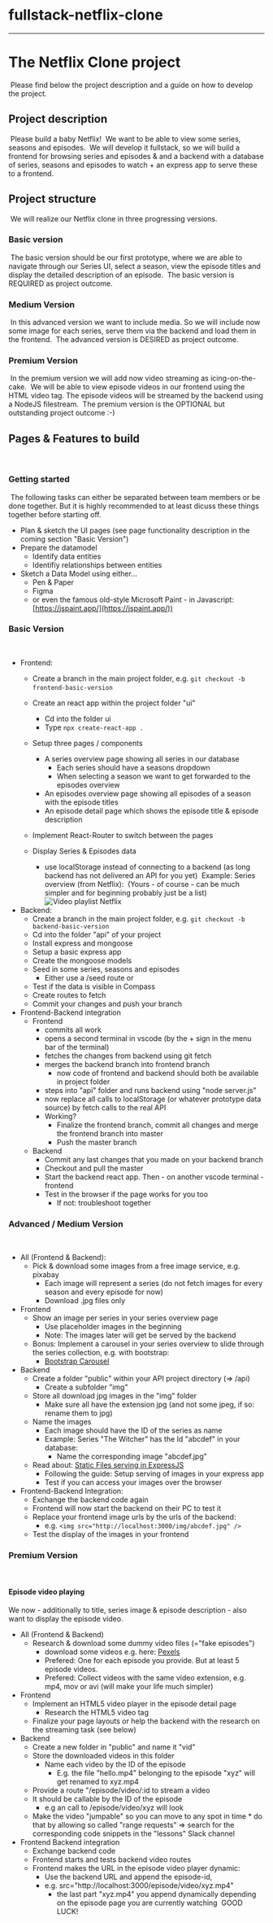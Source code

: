 # fullstack-netflix-clone

-------------------------------------------------------

# The Netflix Clone project
​
Please find below the project description and a guide on how to develop the project.
​
## Project description
​
Please build a baby Netflix! 
​
We want to be able to view some series, seasons and episodes.
​
We will develop it fullstack, so we will build a frontend for browsing series and episodes & and a backend with a database of series, seasons and episodes to watch + an express app to serve these to a frontend.
​
## Project structure
​
We will realize our Netflix clone in three progressing versions.
​
### Basic version
​
The basic version should be our first prototype, where we are able to navigate through our Series UI, select a season, view the episode titles and display the detailed description of an episode.
​
The basic version is REQUIRED as project outcome.
​
### Medium Version
​
In this advanced version we want to include media. So we will include now some image for each series, serve them via the backend and load them in the frontend.
​
The advanced version is DESIRED as project outcome.
​
### Premium Version
​
In the premium version we will add now video streaming as icing-on-the-cake.
​
We will be able to view episode videos in our frontend using the HTML video tag. The episode videos will be streamed by the backend using a NodeJS filestream.
​
The premium version is the OPTIONAL but outstanding project outcome :-)
​
​
## Pages & Features to build
​
### Getting started
​
The following tasks can either be separated between team members or be done together. But it is highly recommended to at least dicuss these things together before starting off.
​
* Plan & sketch the UI pages (see page functionality description in the coming section "Basic Version")
​
* Prepare the datamodel
    * Identify data entities
    * Identifiy relationships between entities
​
* Sketch a Data Model using either...
    * Pen & Paper
    * Figma
    * or even the famous old-style Microsoft Paint - in Javascript: [https://jspaint.app/](https://jspaint.app/))
​
​
### Basic Version
​
* Frontend:
​
    * Create a branch in the main project folder, e.g. `git checkout -b frontend-basic-version`
​
    * Create an react app within the project folder "ui" 
        * Cd into the folder ui
        * Type `npx create-react-app .`
    
    * Setup three pages / components
        * A series overview page showing all series in our database
            * Each series should have a seasons dropdown
            * When selecting a season we want to get forwarded to the episodes overview
        * An episodes overview page showing all episodes of a season with the episode titles
        * An episode detail page which shows the episode title & episode description
    
    * Implement React-Router to switch between the pages
​
    * Display Series & Episodes data
        * use localStorage instead of connecting to a backend (as long backend has not delivered an API for you yet)
​
Example: Series overview (from Netflix):
​
(Yours - of course - can be much simpler and for beginning probably just be a list)
​
![Video playlist Netflix](https://miro.medium.com/max/1980/0*dg93Y74EKQD50dC-)
​
​
​
* Backend:
    * Create a branch in the main project folder, e.g. `git checkout -b backend-basic-version`
    * Cd into the folder "api" of your project
    * Install express and mongoose
    * Setup a basic express app
    * Create the mongoose models
    * Seed in some series, seasons and episodes
        * Either use a /seed route or 
    * Test if the data is visible in Compass
    * Create routes to fetch 
    * Commit your changes and push your branch
​
​
* Frontend-Backend integration
​
    * Frontend
        * commits all work
        * opens a second terminal in vscode (by the + sign in the menu bar of the terminal)
        * fetches the changes from backend using git fetch
        * merges the backend branch into frontend branch
            * now code of frontend and backend should both be available in project folder
        * steps into "api" folder and runs backend using "node server.js"
        * now replace all calls to localStorage (or whatever prototype data source) by fetch calls to the real API
        * Working?
            * Finalize the frontend branch, commit all changes and merge the frontend branch into master
            * Push the master branch
​
    * Backend
        * Commit any last changes that you made on your backend branch
        * Checkout and pull the master
        * Start the backend react app. Then - on another vscode terminal - frontend
        * Test in the browser if the page works for you too
            * If not: troubleshoot together
​
​
### Advanced / Medium Version
​
* All (Frontend & Backend):
​
    * Pick & download some images from a free image service, e.g. pixabay 
        * Each image will represent a series (do not fetch images for every season and every episode for now)
        * Download .jpg files only
​
* Frontend
​
    * Show an image per series in your series overview page
        * Use placeholder images in the beginning
        * Note: The images later will get be served by the backend
    * Bonus: Implement a carousel in your series overview to slide through the series collection, e.g. with bootstrap:
        * [Bootstrap Carousel](https://www.w3schools.com/bootstrap/bootstrap_carousel.asp)
​
​
* Backend
​
    * Create a folder "public" within your API project directory (=> /api)
        * Create a subfolder "img"
    * Store all download jpg images in the "img" folder
        * Make sure all have the extension jpg (and not some jpeg, if so: rename them to jpg)
    * Name the images
        * Each image should have the ID of the series as name
        * Example: Series "The Witcher" has the Id "abcdef" in your database:
            * Name the corresponding image "abcdef.jpg"
    * Read about: [Static Files serving in ExpressJS](https://expressjs.com/en/starter/static-files.html)
        * Following the guide: Setup serving of images in your express app
        * Test if you can access your images over the browser
​
​
* Frontend-Backend Integration:
​
    * Exchange the backend code again
    * Frontend will now start the backend on their PC to test it
    * Replace your frontend image urls by the urls of the backend:
        * e.g. `<img src="http://localhost:3000/img/abcdef.jpg" />`
    * Test the display of the images in your frontend
​
​
### Premium Version
​
#### Episode video playing
    
We now - additionally to title, series image & episode description - also want to display the episode video.
​
* All (Frontend & Backend) 
    * Research & download some dummy video files (="fake episodes")
        * download some videos e.g. here: [Pexels](https://www.pexels.com/videos/)
        * Prefered: One for each episode you provide. But at least 5 episode videos.
        * Prefered: Collect videos with the same video extension, e.g. mp4, mov or avi (will make your life much simpler)
​
* Frontend
    * Implement an HTML5 video player in the episode detail page
        * Research the HTML5 video tag
    * Finalize your page layouts or help the backend with the research on the streaming task (see below)
​
* Backend
    * Create a new folder in "public" and name it "vid"
    * Store the downloaded videos in this folder
        * Name each video by the ID of the episode
            * E.g. the file "hello.mp4" belonging to the episode "xyz" will get renamed to xyz.mp4
    * Provide a route "/episode/video/:id to stream a video 
    * It should be callable by the ID of the episode
        * e.g an call to /episode/video/xyz will look 
    * Make the video "jumpable" so you can move to any spot in time
            * do that by allowing so called "range requests" => search for the corresponding code snippets in the "lessons" Slack channel
​
* Frontend Backend integration
    * Exchange backend code
    * Frontend starts and tests backend video routes
    * Frontend makes the URL in the episode video player dynamic:
        * Use the backend URL and append the episode-id, 
        * e.g. src="http://localhost:3000/episode/video/xyz.mp4"
            * the last part "xyz.mp4" you append dynamically depending on the episode page you are currently watching
​
GOOD LUCK!
